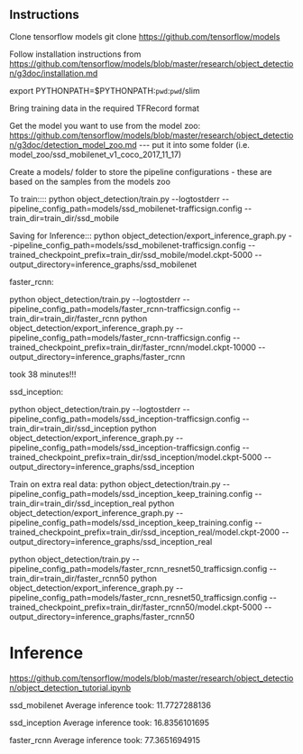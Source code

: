 Instructions
------

Clone tensorflow models 
git clone https://github.com/tensorflow/models

Follow installation instructions from https://github.com/tensorflow/models/blob/master/research/object_detection/g3doc/installation.md


export PYTHONPATH=$PYTHONPATH:`pwd`:`pwd`/slim


Bring training data in the required TFRecord format

Get the model you want to use from the model zoo: https://github.com/tensorflow/models/blob/master/research/object_detection/g3doc/detection_model_zoo.md --- put it into some folder (i.e. model_zoo/ssd_mobilenet_v1_coco_2017_11_17)

Create a models/ folder to store the pipeline configurations - these are based on the samples from the models zoo

To train::::
python object_detection/train.py --logtostderr --pipeline_config_path=models/ssd_mobilenet-trafficsign.config --train_dir=train_dir/ssd_mobile

Saving for Inference:::
python object_detection/export_inference_graph.py  --pipeline_config_path=models/ssd_mobilenet-trafficsign.config --trained_checkpoint_prefix=train_dir/ssd_mobile/model.ckpt-5000 --output_directory=inference_graphs/ssd_mobilenet


faster_rcnn:

python object_detection/train.py --logtostderr --pipeline_config_path=models/faster_rcnn-trafficsign.config --train_dir=train_dir/faster_rcnn
python object_detection/export_inference_graph.py  --pipeline_config_path=models/faster_rcnn-trafficsign.config --trained_checkpoint_prefix=train_dir/faster_rcnn/model.ckpt-10000 --output_directory=inference_graphs/faster_rcnn

took 38 minutes!!!

ssd_inception:

python object_detection/train.py --logtostderr --pipeline_config_path=models/ssd_inception-trafficsign.config --train_dir=train_dir/ssd_inception
python object_detection/export_inference_graph.py  --pipeline_config_path=models/ssd_inception-trafficsign.config --trained_checkpoint_prefix=train_dir/ssd_inception/model.ckpt-5000 --output_directory=inference_graphs/ssd_inception


Train on extra real data:
python object_detection/train.py --pipeline_config_path=models/ssd_inception_keep_training.config --train_dir=train_dir/ssd_inception_real
python object_detection/export_inference_graph.py  --pipeline_config_path=models/ssd_inception_keep_training.config --trained_checkpoint_prefix=train_dir/ssd_inception_real/model.ckpt-2000 --output_directory=inference_graphs/ssd_inception_real




python object_detection/train.py --pipeline_config_path=models/faster_rcnn_resnet50_trafficsign.config --train_dir=train_dir/faster_rcnn50
python object_detection/export_inference_graph.py  --pipeline_config_path=models/faster_rcnn_resnet50_trafficsign.config --trained_checkpoint_prefix=train_dir/faster_rcnn50/model.ckpt-5000 --output_directory=inference_graphs/faster_rcnn50



Inference
=======
https://github.com/tensorflow/models/blob/master/research/object_detection/object_detection_tutorial.ipynb


ssd_mobilenet
Average inference took: 11.7727288136

ssd_inception
Average inference took: 16.8356101695

faster_rcnn
Average inference took: 77.3651694915